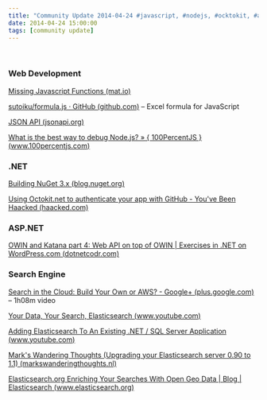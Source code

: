 ```yaml
---
title: "Community Update 2014-04-24 #javascript, #nodejs, #ocktokit, #aspnet, #nuget and whole lot of #elasticsearch"
date: 2014-04-24 15:00:00
tags: [community update]
---
```


&nbsp;

### Web Development

[Missing Javascript Functions (mat.io)](http://mat.io/missing-javascript-functions)

[sutoiku/formula.js · GitHub (github.com)](https://github.com/sutoiku/formula.js) – Excel formula for JavaScript

[JSON API (jsonapi.org)](http://jsonapi.org/)

[What is the best way to debug Node.js? » { 100PercentJS } (www.100percentjs.com)](http://www.100percentjs.com/best-way-debug-node-js/)

### .NET

[Building NuGet 3.x (blog.nuget.org)](http://blog.nuget.org/20140424/building-nuget-3.x.html)

[Using Octokit.net to authenticate your app with GitHub - You've Been Haacked (haacked.com)](http://haacked.com/archive/2014/04/24/octokit-oauth/)

### ASP.NET

[OWIN and Katana part 4: Web API on top of OWIN | Exercises in .NET on WordPress.com (dotnetcodr.com)](http://dotnetcodr.com/2014/04/24/owin-and-katana-part-4-web-api-on-top-of-owin/)

### Search Engine

[Search in the Cloud: Build Your Own or AWS? - Google+ (plus.google.com)](https://plus.google.com/events/ccskk8qio8gfgmn4bja4ktvvn7c) – 1h08m video

[Your Data, Your Search, Elasticsearch (www.youtube.com)](http://www.youtube.com/watch?&amp;feature=youtu.be&amp;v=G56aE1kiOZw)

[Adding Elasticsearch To An Existing .NET / SQL Server Application (www.youtube.com)](http://www.youtube.com/watch?&amp;v=sv-MflnT9qI)

[Mark's Wandering Thoughts (Upgrading your Elasticsearch server 0.90 to 1.1) (markswanderingthoughts.nl)](http://markswanderingthoughts.nl/post/83711061709/upgrading-your-elasticsearch-server-0-90-to-1-1#_=_)

[Elasticsearch.org Enriching Your Searches With Open Geo Data | Blog | Elasticsearch (www.elasticsearch.org)](http://www.elasticsearch.org/blog/enriching-searches-open-geo-data/)